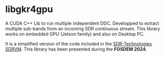 # libgkr4gpu

A CUDA C++ Lib to run multiple independent DDC. Developped to extract multiple sub-bands from an incoming SDR continuous stream. 
This library works on embedded GPU (Jetson family) and also on Desktop PC.

It is a simplified version of the code included in the [SDR-Technologies SDRVM](https://www.sdrtechnologies.fr/products/sdr-virtual-machine/). This library has been presented during the **FOSDEM 2024**.

